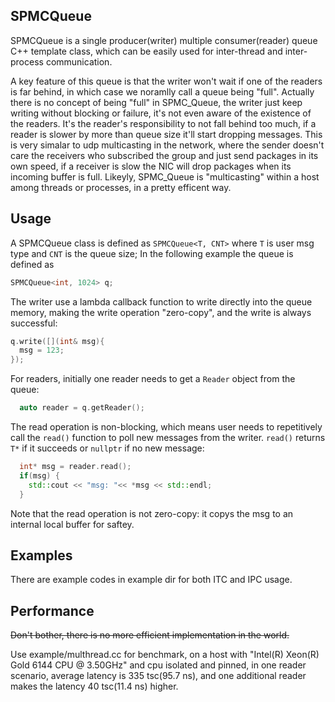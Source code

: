 ## SPMCQueue
SPMCQueue is a single producer(writer) multiple consumer(reader) queue C++ template class, which can be easily used for inter-thread and inter-process communication.

A key feature of this queue is that the writer won't wait if one of the readers is far behind, in which case we noramlly call a queue being "full". Actually there is no concept of being "full" in SPMC_Queue, the writer just keep writing without blocking or failure, it's not even aware of the existence of the readers. It's the reader's responsibility to not fall behind too much, if a reader is slower by more than queue size it'll start dropping messages. This is very simalar to udp multicasting in the network, where the sender doesn't care the receivers who subscribed the group and just send packages in its own speed, if a receiver is slow the NIC will drop packages when its incoming buffer is full. Likeyly, SPMC_Queue is "multicasting" within a host among threads or processes, in a pretty efficent way.

## Usage
A SPMCQueue class is defined as `SPMCQueue<T, CNT>` where `T` is user msg type and `CNT` is the queue size; In the following example the queue is defined as 
```c++ 
SPMCQueue<int, 1024> q;
```

The writer use a lambda callback function to write directly into the queue memory, making the write operation "zero-copy", and the write is always successful:
```c++
q.write([](int& msg){
  msg = 123;
});
```

For readers, initially one reader needs to get a `Reader` object from the queue:
```c++
  auto reader = q.getReader();
```

The read operation is non-blocking, which means user needs to repetitively call the `read()` function to poll new messages from the writer. `read()` returns `T*` if it succeeds or `nullptr` if no new message:
```c++
  int* msg = reader.read();
  if(msg) {
    std::cout << "msg: "<< *msg << std::endl;
  }
```

Note that the read operation is not zero-copy: it copys the msg to an internal local buffer for saftey.

## Examples
There are example codes in example dir for both ITC and IPC usage.

## Performance
~~Don't bother, there is no more efficient implementation in the world.~~

Use example/multhread.cc for benchmark, on a host with "Intel(R) Xeon(R) Gold 6144 CPU @ 3.50GHz" and cpu isolated and pinned, in one reader scenario, average latency is 335 tsc(95.7 ns), and one additional reader makes the latency 40 tsc(11.4 ns) higher.
